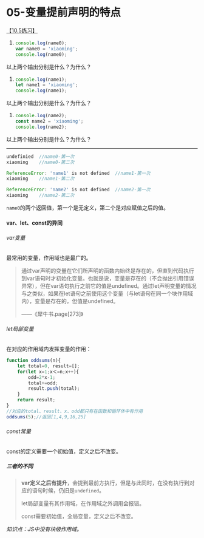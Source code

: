 # 05-变量提前声明的特点

[【10.5练习】](http://xugaoyang.com/post/59d5acf609b7934a9f6b40cc)

1. ```js
   console.log(name0);
   var name0 = 'xiaoming';
   console.log(name0);
   ```

以上两个输出分别是什么？为什么？

1. ```js
   console.log(name1);
   let name1 = 'xiaoming';
   console.log(name1);
   ```

以上两个输出分别是什么？为什么？

1. ```js
   console.log(name2);
   const name2 = 'xiaoming';
   console.log(name2);
   ```

以上两个输出分别是什么？为什么？

---

```js
undefinied	//name0-第一次
xiaoming	//name0-第二次

ReferenceError: 'name1' is not defined	//name1-第一次
xiaoming	//name1-第二次

ReferenceError: 'name2' is not defined	//name2-第一次
xiaoming	//name2-第二次
```

`name0`的两个返回值，第一个是无定义，第二个是对应赋值之后的值。

#### var、let、const的异同

###### var变量

最常用的变量，作用域也是最广的。

> 通过var声明的变量在它们所声明的函数内始终是存在的，但直到代码执行到var语句时才初始化变量。也就是说，变量是存在的（不会抛出引用错误异常），但在var语句执行之前它的值是undefined。通过let声明变量的情况与之类似，如果在let语句之前使用这个变量（与let语句在同一个块作用域内），变量是存在的，但值是undefined。
>
> ——《犀牛书.page[273]》

###### let局部变量

在对应的作用域内发挥变量的作用：

```js
function oddsums(n){
    let total=0, result=[];
  	for(let x=1;x＜=n;x++){
        odd=2*x-1;
        total+=odd;
        result.push(total);
	}
    return result;
}
//对应的total、result、x、odd都只有在函数和循环体中有作用
oddsums(5);//返回[1,4,9,16,25]
```

###### const常量

const的定义需要一个初始值，定义之后不改变。

##### 三者的不同

> **var定义之后有提升**，会提到最前方执行，但是与此同时，在没有执行到对应的语句时候，仍旧是`undefined`。
>
> let局部变量有其作用域，在作用域之外调用会报错。
>
> const需要初始值，全局变量，定义之后不改变。

*知识点：JS中没有块级作用域。*